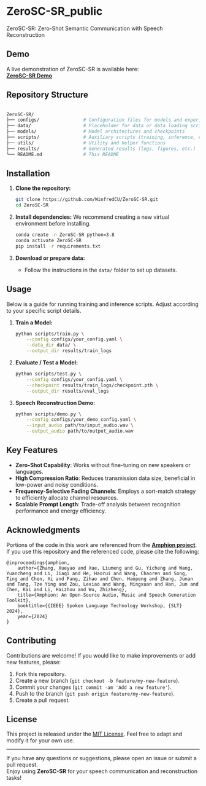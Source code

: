 # ZeroSC-SR_public

ZeroSC-SR: Zero-Shot Semantic Communication with Speech Reconstruction


## Demo

A live demonstration of ZeroSC-SR is available here:  
[**ZeroSC-SR Demo**](https://winfredcu.github.io/ZeroSC-SR_demo/#abstract)


## Repository Structure

```bash

ZeroSC-SR/
├── configs/                # Configuration files for models and experiments
├── data/                   # Placeholder for data or data loading scripts
├── models/                 # Model architectures and checkpoints
├── scripts/                # Auxiliary scripts (training, inference, evaluation)
├── utils/                  # Utility and helper functions
├── results/                # Generated results (logs, figures, etc.)
└── README.md               # This README
```

## Installation

1. **Clone the repository:**
   ```bash
   git clone https://github.com/WinfredCU/ZeroSC-SR.git
   cd ZeroSC-SR
   ```

2. **Install dependencies:**
   We recommend creating a new virtual environment before installing.

   ```bash
   conda create -n ZeroSC-SR python=3.8
   conda activate ZeroSC-SR
   pip install -r requirements.txt
   ```

3. **Download or prepare data:**
   - Follow the instructions in the `data/` folder to set up datasets.

## Usage

Below is a guide for running training and inference scripts. Adjust according to your specific script details.

1. **Train a Model:**
   ```bash
   python scripts/train.py \
       --config configs/your_config.yaml \
       --data_dir data/ \
       --output_dir results/train_logs
   ```

2. **Evaluate / Test a Model:**
   ```bash
   python scripts/test.py \
       --config configs/your_config.yaml \
       --checkpoint results/train_logs/checkpoint.pth \
       --output_dir results/eval_logs
   ```

3. **Speech Reconstruction Demo:**
   ```bash
   python scripts/demo.py \
       --config configs/your_demo_config.yaml \
       --input_audio path/to/input_audio.wav \
       --output_audio path/to/output_audio.wav
   ```

## Key Features

- **Zero-Shot Capability**: Works without fine-tuning on new speakers or languages.
- **High Compression Ratio**: Reduces transmission data size, beneficial in low-power and noisy conditions.
- **Frequency-Selective Fading Channels**: Employs a sort-match strategy to efficiently allocate channel resources.
- **Scalable Prompt Length**: Trade-off analysis between recognition performance and energy efficiency.

## Acknowledgments

Portions of the code in this work are referenced from the [**Amphion project**](https://github.com/open-mmlab/Amphion).  
If you use this repository and the referenced code, please cite the following:

```
@inproceedings{amphion,
    author={Zhang, Xueyao and Xue, Liumeng and Gu, Yicheng and Wang, Yuancheng and Li, Jiaqi and He, Haorui and Wang, Chaoren and Song, Ting and Chen, Xi and Fang, Zihao and Chen, Haopeng and Zhang, Junan and Tang, Tze Ying and Zou, Lexiao and Wang, Mingxuan and Han, Jun and Chen, Kai and Li, Haizhou and Wu, Zhizheng},
    title={Amphion: An Open-Source Audio, Music and Speech Generation Toolkit},
    booktitle={{IEEE} Spoken Language Technology Workshop, {SLT} 2024},
    year={2024}
}
```

## Contributing

Contributions are welcome! If you would like to make improvements or add new features, please:

1. Fork this repository.
2. Create a new branch (`git checkout -b feature/my-new-feature`).
3. Commit your changes (`git commit -am 'Add a new feature'`).
4. Push to the branch (`git push origin feature/my-new-feature`).
5. Create a pull request.

## License

This project is released under the [MIT License](LICENSE). Feel free to adapt and modify it for your own use.

---

If you have any questions or suggestions, please open an issue or submit a pull request.  
Enjoy using **ZeroSC-SR** for your speech communication and reconstruction tasks!
```
